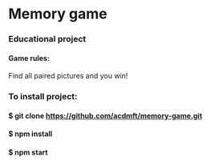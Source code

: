 # Memory game
### Educational project 

#### Game rules:
Find all paired pictures and you win!

### To install project:
#### $ git clone https://github.com/acdmft/memory-game.git
#### $ npm install 
#### $ npm start